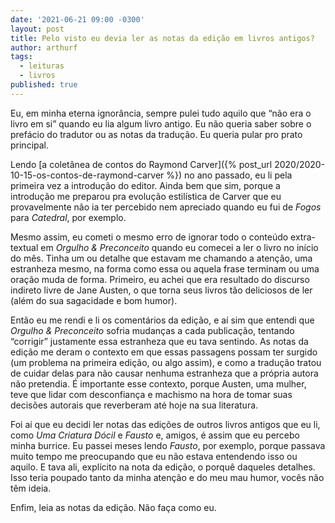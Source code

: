 ```yaml
---
date: '2021-06-21 09:00 -0300'
layout: post
title: Pelo visto eu devia ler as notas da edição em livros antigos?
author: arthurf
tags:
  - leituras
  - livros
published: true
---
```


Eu, em minha eterna ignorância, sempre pulei tudo aquilo que “não era o livro em si” quando eu lia algum livro antigo. Eu não queria saber sobre o prefácio do tradutor ou as notas da tradução. Eu queria pular pro prato principal.

Lendo [a coletânea de contos do Raymond Carver]({% post_url 2020/2020-10-15-os-contos-de-raymond-carver %}) no ano passado, eu li pela primeira vez a introdução do editor. Ainda bem que sim, porque a introdução me preparou pra evolução estilística de Carver que eu provavelmente não ia ter percebido nem apreciado quando eu fui de *Fogos* para *Catedral*, por exemplo.

Mesmo assim, eu cometi o mesmo erro de ignorar todo o conteúdo extra-textual em *Orgulho & Preconceito* quando eu comecei a ler o livro no início do mês. Tinha um ou detalhe que estavam me chamando a atenção, uma estranheza mesmo, na forma como essa ou aquela frase terminam ou uma oração muda de forma. Primeiro, eu achei que era resultado do discurso indireto livre de Jane Austen, o que torna seus livros tão deliciosos de ler (além do sua sagacidade e bom humor).

Então eu me rendi e li os comentários da edição, e aí sim que entendi que *Orgulho & Preconceito* sofria mudanças a cada publicação, tentando “corrigir” justamente essa estranheza que eu tava sentindo. As notas da edição me deram o contexto em que essas passagens possam ter surgido (um problema na primeira edição, ou algo assim), e como a tradução tratou de cuidar delas para não causar nenhuma estranheza que a própria autora não pretendia. É importante esse contexto, porque Austen, uma mulher, teve que lidar com desconfiança e machismo na hora de tomar suas decisões autorais que reverberam até hoje na sua literatura.

Foi aí que eu decidi ler notas das edições de outros livros antigos que eu li, como *Uma Criatura Dócil* e *Fausto* e, amigos, é assim que eu percebo minha burrice. Eu passei meses lendo *Fausto*, por exemplo, porque passava muito tempo me preocupando que eu não estava entendendo isso ou aquilo. E tava ali, explícito na nota da edição, o porquê daqueles detalhes. Isso teria poupado tanto da minha atenção e do meu mau humor, vocês não têm ideia.

Enfim, leia as notas da edição. Não faça como eu.
